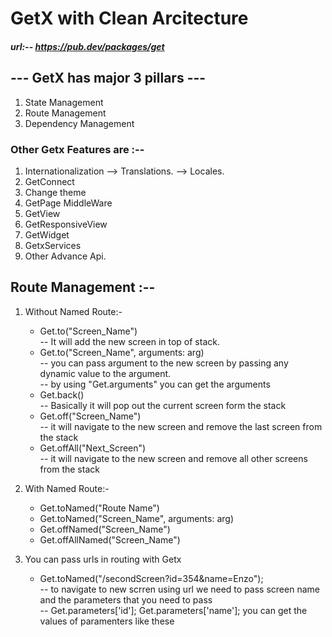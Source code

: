 # GetX with Clean Arcitecture

##### url:-- https://pub.dev/packages/get

## --- GetX has major 3 pillars ---
1. State Management
2. Route Management
3. Dependency Management


### Other Getx Features are :--
1. Internationalization  --> Translations. --> Locales.
2. GetConnect
3. Change theme
4. GetPage MiddleWare
5. GetView
6. GetResponsiveView
7. GetWidget
8. GetxServices
9. Other Advance Api.



## Route Management :--

1. Without Named Route:-
    * Get.to("Screen_Name")<br/>
          -- It will add the new screen in top of stack.
    * Get.to("Screen_Name", arguments: arg)<br/>
          -- you can pass argument to the new screen by passing any dynamic value to the argument.<br/>
          -- by using "Get.arguments" you can get the arguments
    * Get.back()<br/>
        -- Basically it will pop out the current screen form the stack
    * Get.off("Screen_Name")<br/>
        -- it will navigate to the new screen and remove the last screen from the stack
    * Get.offAll("Next_Screen")<br/>
        -- it will navigate to the new screen and remove all other screens from the stack
        
2. With Named Route:-
    * Get.toNamed("Route Name")<br/>
    * Get.toNamed("Screen_Name", arguments: arg)<br/>
    * Get.offNamed("Screen_Name")<br/>
    * Get.offAllNamed("Screen_Name")<br/>
    
3. You can pass urls in routing with Getx
    * Get.toNamed("/secondScreen?id=354&name=Enzo");<br/>
        -- to navigate to new scrren using url we need to pass screen name and the parameters that you need to pass<br/>
        -- Get.parameters['id'];  Get.parameters['name'];  you can get the values of paramenters like these

